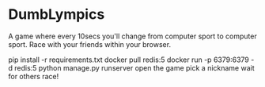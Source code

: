 # DumbLympics

A game where every 10secs you'll change from computer sport to computer sport.
Race with your friends within your browser.

pip install -r requirements.txt
docker pull redis:5
docker run -p 6379:6379 -d redis:5
python manage.py runserver
open the game
pick a nickname
wait for others
race!